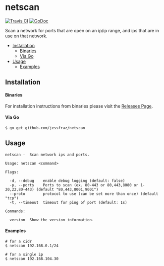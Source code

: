 # netscan

[![Travis CI](https://img.shields.io/travis/jessfraz/netscan.svg?style=for-the-badge)](https://travis-ci.org/jessfraz/netscan)
[![GoDoc](https://img.shields.io/badge/godoc-reference-5272B4.svg?style=for-the-badge)](https://godoc.org/github.com/jessfraz/netscan)

Scan a network for ports that are open on an ip/ip range, and
ips that are in use on that network.

 * [Installation](README.md#installation)
      * [Binaries](README.md#binaries)
      * [Via Go](README.md#via-go)
 * [Usage](README.md#usage)
      * [Examples](README.md#examples)

## Installation

#### Binaries

For installation instructions from binaries please visit the [Releases Page](https://github.com/jessfraz/netscan/releases).

#### Via Go

```console
$ go get github.com/jessfraz/netscan
```

## Usage

```console
netscan -  Scan network ips and ports.

Usage: netscan <command>

Flags:

  -d, --debug    enable debug logging (default: false)
  -p, --ports    Ports to scan (ex. 80-443 or 80,443,8080 or 1-20,22,80-443) (default "80,443,8001,9001") 
  --proto        protocol to use (can be set more than once) (default "tcp")
  -t, --timeout  timeout for ping of port (default: 1s)

Commands:

  version  Show the version information.
```

#### Examples

```console
# for a cidr
$ netscan 192.168.0.1/24

# for a single ip
$ netscan 192.168.104.30
```
